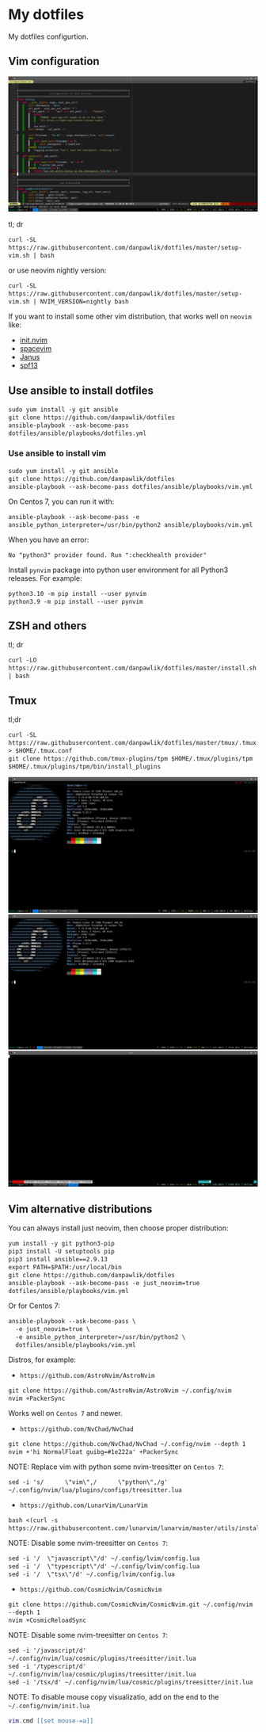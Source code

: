 # My dotfiles

My dotfiles configurtion.

## Vim configuration

![Vimrc screenshot](https://raw.githubusercontent.com/danpawlik/dotfiles/master/screenshots/vim.png)

tl; dr

```shell
curl -SL https://raw.githubusercontent.com/danpawlik/dotfiles/master/setup-vim.sh | bash
```

or use neovim nightly version:

```shell
curl -SL https://raw.githubusercontent.com/danpawlik/dotfiles/master/setup-vim.sh | NVIM_VERSION=nightly bash
```

If you want to install some other vim distribution, that works well on `neovim` like:

* [init.nvim](https://github.com/Blacksuan19/init.nvim)
* [spacevim](https://github.com/SpaceVim/SpaceVim)
* [Janus](https://github.com/carlhuda/janus)
* [spf13](https://github.com/spf13/spf13-vim)

## Use ansible to install dotfiles

```shell
sudo yum install -y git ansible
git clone https://github.com/danpawlik/dotfiles
ansible-playbook --ask-become-pass dotfiles/ansible/playbooks/dotfiles.yml
```

### Use ansible to install vim

```shell
sudo yum install -y git ansible
git clone https://github.com/danpawlik/dotfiles
ansible-playbook --ask-become-pass dotfiles/ansible/playbooks/vim.yml
```

On Centos 7, you can run it with:

```shell
ansible-playbook --ask-become-pass -e ansible_python_interpreter=/usr/bin/python2 ansible/playbooks/vim.yml
```

When you have an error:

```shell
No "python3" provider found. Run ":checkhealth provider"
```

Install `pynvim` package into python user environment for all Python3 releases.
For example:

```shell
python3.10 -m pip install --user pynvim
python3.9 -m pip install --user pynvim
```

## ZSH and others

tl; dr

```shell
curl -LO https://raw.githubusercontent.com/danpawlik/dotfiles/master/install.sh | bash
```

## Tmux

tl;dr

```shell
curl -SL https://raw.githubusercontent.com/danpawlik/dotfiles/master/tmux/.tmux.conf > $HOME/.tmux.conf
git clone https://github.com/tmux-plugins/tpm $HOME/.tmux/plugins/tpm
$HOME/.tmux/plugins/tpm/bin/install_plugins
```

![Tmux screenshot](https://raw.githubusercontent.com/danpawlik/dotfiles/master/screenshots/default.png)
![Tmux screenshot multiuser](https://raw.githubusercontent.com/danpawlik/dotfiles/master/screenshots/multiuser.png)
![Tmux screenshot production](https://raw.githubusercontent.com/danpawlik/dotfiles/master/screenshots/tmux-production.png)

## Vim alternative distributions

You can always install just neovim, then choose proper distribution:

```shell
yum install -y git python3-pip
pip3 install -U setuptools pip
pip3 install ansible==2.9.13
export PATH=$PATH:/usr/local/bin
git clone https://github.com/danpawlik/dotfiles
ansible-playbook --ask-become-pass -e just_neovim=true dotfiles/ansible/playbooks/vim.yml
```

Or for Centos 7:

```shell
ansible-playbook --ask-become-pass \
  -e just_neovim=true \
  -e ansible_python_interpreter=/usr/bin/python2 \
  dotfiles/ansible/playbooks/vim.yml
```

Distros, for example:

* `https://github.com/AstroNvim/AstroNvim`

```shell
git clone https://github.com/AstroNvim/AstroNvim ~/.config/nvim
nvim +PackerSync
```

Works well on `Centos 7` and newer.

* `https://github.com/NvChad/NvChad`

```shell
git clone https://github.com/NvChad/NvChad ~/.config/nvim --depth 1
nvim +'hi NormalFloat guibg=#1e222a' +PackerSync
```

NOTE:
Replace vim with python some nvim-treesitter on `Centos 7`:

```shell
sed -i 's/      \"vim\",/      \"python\",/g' ~/.config/nvim/lua/plugins/configs/treesitter.lua
```

* `https://github.com/LunarVim/LunarVim`

```shell
bash <(curl -s https://raw.githubusercontent.com/lunarvim/lunarvim/master/utils/installer/install.sh)
```

NOTE:
Disable some nvim-treesitter on `Centos 7`:

```shell
sed -i '/  \"javascript\"/d' ~/.config/lvim/config.lua
sed -i '/  \"typescript\"/d' ~/.config/lvim/config.lua
sed -i '/  \"tsx\"/d' ~/.config/lvim/config.lua
```

* `https://github.com/CosmicNvim/CosmicNvim`

```shell
git clone https://github.com/CosmicNvim/CosmicNvim.git ~/.config/nvim --depth 1
nvim +CosmicReloadSync
```

NOTE:
Disable some nvim-treesitter on `Centos 7`:

```shell
sed -i '/javascript/d' ~/.config/nvim/lua/cosmic/plugins/treesitter/init.lua
sed -i '/typescript/d' ~/.config/nvim/lua/cosmic/plugins/treesitter/init.lua
sed -i '/tsx/d' ~/.config/nvim/lua/cosmic/plugins/treesitter/init.lua
```

NOTE:
To disable mouse copy visualizatio, add on the end to the `~/.config/nvim/init.lua`

```lua
vim.cmd [[set mouse-=a]]
```
